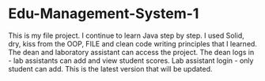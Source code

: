 # Edu-Management-System-1
This is my file project. I continue to learn Java step by step.
I used Solid, dry, kiss from the OOP, FILE and clean code writing principles that I learned.
The dean and laboratory assistant can access the project. The dean logs in - lab assistants can add and view student scores.
Lab assistant login - only student can add. This is the latest version that will be updated.
